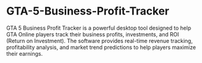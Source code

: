 # GTA-5-Business-Profit-Tracker
GTA 5 Business Profit Tracker is a powerful desktop tool designed to help GTA Online players track their business profits, investments, and ROI (Return on Investment). The software provides real-time revenue tracking, profitability analysis, and market trend predictions to help players maximize their earnings.
